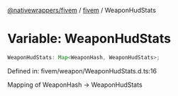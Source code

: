 [@nativewrappers/fivem](../../README.md) / [fivem](../README.md) / WeaponHudStats

# Variable: WeaponHudStats

```ts
WeaponHudStats: Map<WeaponHash, WeaponHudStats>;
```

Defined in: fivem/weapon/WeaponHudStats.d.ts:16

Mapping of WeaponHash -> WeaponHudStats
